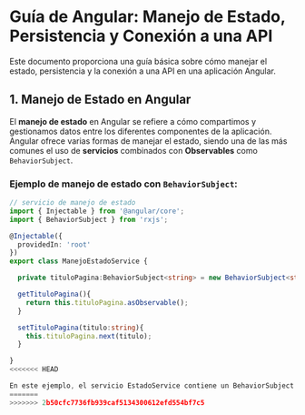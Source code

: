 # Guía de Angular: Manejo de Estado, Persistencia y Conexión a una API

Este documento proporciona una guía básica sobre cómo manejar el estado, persistencia y la conexión a una API en una aplicación Angular.

## 1. Manejo de Estado en Angular

El **manejo de estado** en Angular se refiere a cómo compartimos y gestionamos datos entre los diferentes componentes de la aplicación. Angular ofrece varias formas de manejar el estado, siendo una de las más comunes el uso de **servicios** combinados con **Observables** como `BehaviorSubject`.

### Ejemplo de manejo de estado con `BehaviorSubject`:
```typescript
// servicio de manejo de estado
import { Injectable } from '@angular/core';
import { BehaviorSubject } from 'rxjs';

@Injectable({
  providedIn: 'root'
})
export class ManejoEstadoService {

  private tituloPagina:BehaviorSubject<string> = new BehaviorSubject<string>('');

  getTituloPagina(){
    return this.tituloPagina.asObservable();
  }

  setTituloPagina(titulo:string){
    this.tituloPagina.next(titulo);
  }

}
<<<<<<< HEAD

En este ejemplo, el servicio EstadoService contiene un BehaviorSubject que permite emitir valores y compartir el estado entre diferentes componentes de la aplicación. Los componentes pueden suscribirse a este Observable para reaccionar a los cambios en el estado.
=======
>>>>>>> 2b50cfc7736fb939caf5134300612efd554bf7c5
